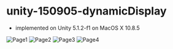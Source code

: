 # unity-150905-dynamicDisplay

- implemented on Unity 5.1.2-f1 on MacOS X 10.8.5

![Page1](https://qiita-image-store.s3.amazonaws.com/0/32870/63152df7-75e3-c23c-9e8f-e18837954700.jpeg)
![Page2](https://qiita-image-store.s3.amazonaws.com/0/32870/93b7dedc-6ad2-bc94-f43f-1869d130e067.jpeg)
![Page3](https://qiita-image-store.s3.amazonaws.com/0/32870/b633daba-1c73-8e4f-2be0-f7ddb80fcd81.jpeg)
![Page4](https://qiita-image-store.s3.amazonaws.com/0/32870/3b454cad-1683-50e2-5ac8-284e24baa986.jpeg)
